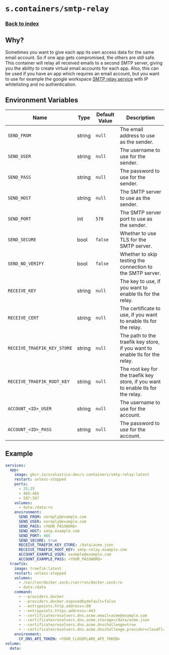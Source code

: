 # `s.containers/smtp-relay`

### [Back to index](../../README.md)

## Why?

Sometimes you want to give each app its own access data for the same email account.
So if one app gets compromised, the others are still safe.
This container will relay all received emails to a second SMTP server,
giving you the ability to create virtual email accounts for each app.
Also, this can be used if you have an app which requires an email account,
but you want to use for example the google workspace
[SMTP relay service](https://support.google.com/a/answer/2956491?hl=en)
with IP whitelisting and no authentication.

## Environment Variables

| Name                        | Type   | Default Value       | Description                                                                      |
| --------------------------- | ------ | ------------------- | -------------------------------------------------------------------------------- |
| `SEND_FROM`                 | string | `null`              | The email address to use as the sender.                                          |
| `SEND_USER`                 | string | `null`              | The username to use for the sender.                                              |
| `SEND_PASS`                 | string | `null`              | The password to use for the sender.                                              |
| `SEND_HOST`                 | string | `null`              | The SMTP server to use as the sender.                                            |
| `SEND_PORT`                 | int    | `578`               | The SMTP server port to use as the sender.                                       |
| `SEND_SECURE`               | bool   | `false`             | Whether to use TLS for the SMTP server.                                          |
| `SEND_NO_VERIFY`            | bool   | `false`             | Whether to skip testing the connection to the SMTP server.                       |
| `RECEIVE_KEY`               | string | `null`              | The key to use, if you want to enable tls for the relay.                         |
| `RECEIVE_CERT`              | string | `null`              | The certificate to use, if you want to enable tls for the relay.                 |
| `RECEIVE_TRAEFIK_KEY_STORE` | string | `null`              | The path to the traefik key store, if you want to enable tls for the relay.      |
| `RECEIVE_TRAEFIK_ROOT_KEY`  | string | `null`              | The root key for the traefik key store, if you want to enable tls for the relay. |
| `ACCOUNT_<ID>_USER`         | string | `null`              | The username to use for the account.                                             |
| `ACCOUNT_<ID>_PASS`         | string | `null`              | The password to use for the account.                                             |

## Example

```yml
services:
  app:
    image: ghcr.io/scolastico-dev/s.containers/smtp-relay:latest
    restart: unless-stopped
    ports:
      - 25:25
      - 465:465
      - 587:587
    volumes:
      - data:/data:ro
    environment:
      SEND_FROM: noreply@example.com
      SEND_USER: noreply@example.com
      SEND_PASS: <YOUR_PASSWORD>
      SEND_HOST: smtp.example.com
      SEND_PORT: 465
      SEND_SECURE: true
      RECEIVE_TRAEFIK_KEY_STORE: /data/acme.json
      RECEIVE_TRAEFIK_ROOT_KEY: smtp-relay.example.com
      ACCOUNT_EXAMPLE_USER: example@example.com
      ACCOUNT_EXAMPLE_PASS: <YOUR_PASSWORD>
  traefik:
    image: traefik:latest
    restart: unless-stopped
    volumes:
      - /var/run/docker.sock:/var/run/docker.sock:ro
      - data:/data
    command:
      - --providers.docker
      - --providers.docker.exposedbydefault=false
      - --entrypoints.http.address=:80
      - --entrypoints.https.address=:443
      - --certificatesresolvers.dns.acme.email=acme@example.com
      - --certificatesresolvers.dns.acme.storage=/data/acme.json
      - --certificatesresolvers.dns.acme.dnschallenge=true
      - --certificatesresolvers.dns.acme.dnschallenge.provider=cloudflare
    environment:
      CF_DNS_API_TOKEN: <YOUR_CLOUDFLARE_API_TOKEN>
volume:
  data:
```
